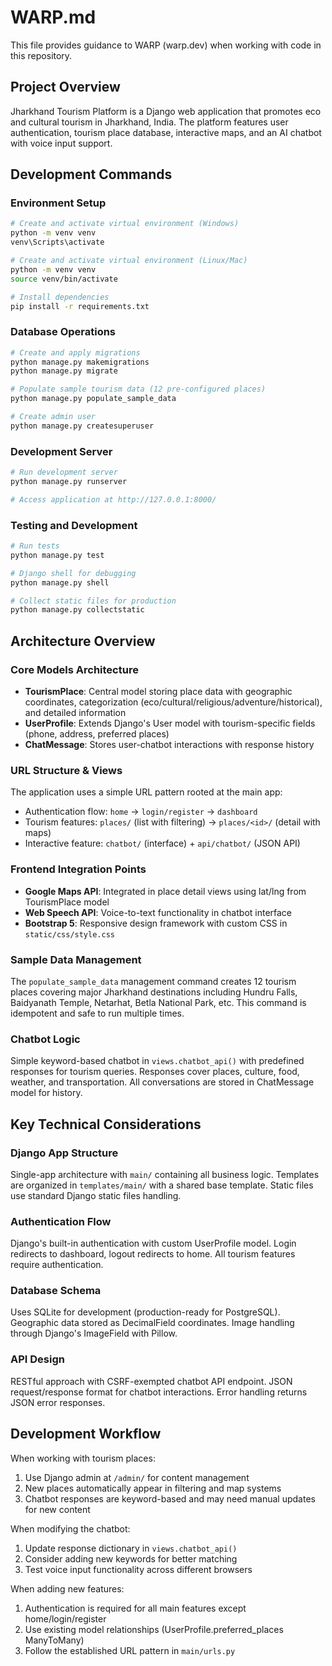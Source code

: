 # WARP.md

This file provides guidance to WARP (warp.dev) when working with code in this repository.

## Project Overview
Jharkhand Tourism Platform is a Django web application that promotes eco and cultural tourism in Jharkhand, India. The platform features user authentication, tourism place database, interactive maps, and an AI chatbot with voice input support.

## Development Commands

### Environment Setup
```bash
# Create and activate virtual environment (Windows)
python -m venv venv
venv\Scripts\activate

# Create and activate virtual environment (Linux/Mac)
python -m venv venv
source venv/bin/activate

# Install dependencies
pip install -r requirements.txt
```

### Database Operations
```bash
# Create and apply migrations
python manage.py makemigrations
python manage.py migrate

# Populate sample tourism data (12 pre-configured places)
python manage.py populate_sample_data

# Create admin user
python manage.py createsuperuser
```

### Development Server
```bash
# Run development server
python manage.py runserver

# Access application at http://127.0.0.1:8000/
```

### Testing and Development
```bash
# Run tests
python manage.py test

# Django shell for debugging
python manage.py shell

# Collect static files for production
python manage.py collectstatic
```

## Architecture Overview

### Core Models Architecture
- **TourismPlace**: Central model storing place data with geographic coordinates, categorization (eco/cultural/religious/adventure/historical), and detailed information
- **UserProfile**: Extends Django's User model with tourism-specific fields (phone, address, preferred places)
- **ChatMessage**: Stores user-chatbot interactions with response history

### URL Structure & Views
The application uses a simple URL pattern rooted at the main app:
- Authentication flow: `home` → `login/register` → `dashboard`
- Tourism features: `places/` (list with filtering) → `places/<id>/` (detail with maps)
- Interactive feature: `chatbot/` (interface) + `api/chatbot/` (JSON API)

### Frontend Integration Points
- **Google Maps API**: Integrated in place detail views using lat/lng from TourismPlace model
- **Web Speech API**: Voice-to-text functionality in chatbot interface
- **Bootstrap 5**: Responsive design framework with custom CSS in `static/css/style.css`

### Sample Data Management
The `populate_sample_data` management command creates 12 tourism places covering major Jharkhand destinations including Hundru Falls, Baidyanath Temple, Netarhat, Betla National Park, etc. This command is idempotent and safe to run multiple times.

### Chatbot Logic
Simple keyword-based chatbot in `views.chatbot_api()` with predefined responses for tourism queries. Responses cover places, culture, food, weather, and transportation. All conversations are stored in ChatMessage model for history.

## Key Technical Considerations

### Django App Structure
Single-app architecture with `main/` containing all business logic. Templates are organized in `templates/main/` with a shared base template. Static files use standard Django static files handling.

### Authentication Flow
Django's built-in authentication with custom UserProfile model. Login redirects to dashboard, logout redirects to home. All tourism features require authentication.

### Database Schema
Uses SQLite for development (production-ready for PostgreSQL). Geographic data stored as DecimalField coordinates. Image handling through Django's ImageField with Pillow.

### API Design
RESTful approach with CSRF-exempted chatbot API endpoint. JSON request/response format for chatbot interactions. Error handling returns JSON error responses.

## Development Workflow

When working with tourism places:
1. Use Django admin at `/admin/` for content management
2. New places automatically appear in filtering and map systems
3. Chatbot responses are keyword-based and may need manual updates for new content

When modifying the chatbot:
1. Update response dictionary in `views.chatbot_api()`
2. Consider adding new keywords for better matching
3. Test voice input functionality across different browsers

When adding new features:
1. Authentication is required for all main features except home/login/register
2. Use existing model relationships (UserProfile.preferred_places ManyToMany)
3. Follow the established URL pattern in `main/urls.py`